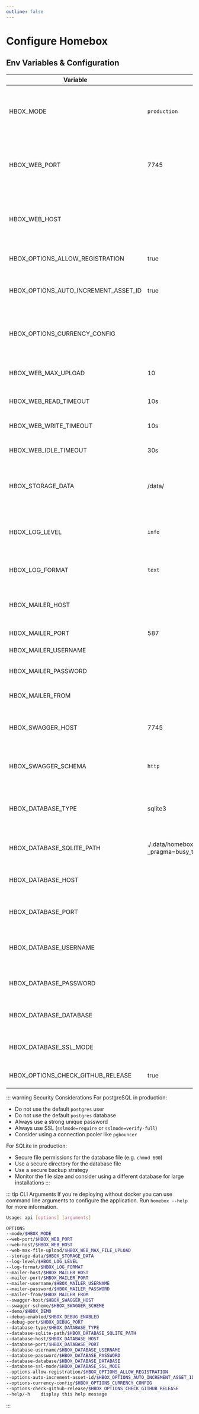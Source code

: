 ```yaml
---
outline: false
---
```


# Configure Homebox

## Env Variables & Configuration

| Variable                             | Default                                                                    | Description                                                                            |
|--------------------------------------|----------------------------------------------------------------------------|----------------------------------------------------------------------------------------|
| HBOX_MODE                            | `production`                                                               | application mode used for runtime behavior  can be one of: `development`, `production` |
| HBOX_WEB_PORT                        | 7745                                                                       | port to run the web server on, if you're using docker do not change this               |
| HBOX_WEB_HOST                        |                                                                            | host to run the web server on, if you're using docker do not change this               |
| HBOX_OPTIONS_ALLOW_REGISTRATION      | true                                                                       | allow users to register themselves                                                     |
| HBOX_OPTIONS_AUTO_INCREMENT_ASSET_ID | true                                                                       | auto-increments the asset_id field for new items                                       |
| HBOX_OPTIONS_CURRENCY_CONFIG         |                                                                            | json configuration file containing additional currencie                                |
| HBOX_WEB_MAX_UPLOAD                  | 10                                                                         | maximum file upload size supported in MB                                               |
| HBOX_WEB_READ_TIMEOUT                | 10s                                                                        | Read timeout of HTTP sever                                                             |
| HBOX_WEB_WRITE_TIMEOUT               | 10s                                                                        | Write timeout of HTTP server                                                           |
| HBOX_WEB_IDLE_TIMEOUT                | 30s                                                                        | Idle timeout of HTTP server                                                            |
| HBOX_STORAGE_DATA                    | /data/                                                                     | path to the data directory, do not change this if you're using docker                  |
| HBOX_LOG_LEVEL                       | `info`                                                                     | log level to use, can be one of `trace`, `debug`, `info`, `warn`, `error`, `critical`  |
| HBOX_LOG_FORMAT                      | `text`                                                                     | log format to use, can be one of: `text`, `json`                                       |
| HBOX_MAILER_HOST                     |                                                                            | email host to use, if not set no email provider will be used                           |
| HBOX_MAILER_PORT                     | 587                                                                        | email port to use                                                                      |
| HBOX_MAILER_USERNAME                 |                                                                            | email user to use                                                                      |
| HBOX_MAILER_PASSWORD                 |                                                                            | email password to use                                                                  |
| HBOX_MAILER_FROM                     |                                                                            | email from address to use                                                              |
| HBOX_SWAGGER_HOST                    | 7745                                                                       | swagger host to use, if not set swagger will be disabled                               |
| HBOX_SWAGGER_SCHEMA                  | `http`                                                                     | swagger schema to use, can be one of: `http`, `https`                                  |
| HBOX_DATABASE_TYPE                   | sqlite3                                                                    | sets the correct database type (`sqlite3` or `postgres`)                               |
| HBOX_DATABASE_SQLITE_PATH            | ./.data/homebox.db?_pragma=busy_timeout=999&_pragma=journal_mode=WAL&_fk=1 | sets the directory path for Sqlite                                                     |
| HBOX_DATABASE_HOST                   |                                                                            | sets the hostname for a postgres database                                              |
| HBOX_DATABASE_PORT                   |                                                                            | sets the port for a postgres database                                                  |
| HBOX_DATABASE_USERNAME               |                                                                            | sets the username for a postgres connection                                            |
| HBOX_DATABASE_PASSWORD               |                                                                            | sets the password for a postgres connection                                            |
| HBOX_DATABASE_DATABASE               |                                                                            | sets the database for a postgres connection                                            |
| HBOX_DATABASE_SSL_MODE               |                                                                            | sets the sslmode for a postgres connection                                             |
| HBOX_OPTIONS_CHECK_GITHUB_RELEASE    | true                                                                       | check for new github releases                                                          |

::: warning Security Considerations
For postgreSQL in production:
- Do not use the default `postgres` user
- Do not use the default `postgres` database
- Always use a strong unique password
- Always use SSL (`sslmode=require` or `sslmode=verify-full`)
- Consider using a connection pooler like `pgbouncer`

For SQLite in production:
- Secure file permissions for the database file (e.g. `chmod 600`)
- Use a secure directory for the database file
- Use a secure backup strategy
- Monitor the file size and consider using a different database for large installations
:::

::: tip CLI Arguments
If you're deploying without docker you can use command line arguments to configure the application. Run `homebox --help` for more information.

```sh
Usage: api [options] [arguments]

OPTIONS
--mode/$HBOX_MODE                                                        <string>  (default: development)
--web-port/$HBOX_WEB_PORT                                                <string>  (default: 7745)
--web-host/$HBOX_WEB_HOST                                                <string>
--web-max-file-upload/$HBOX_WEB_MAX_FILE_UPLOAD                          <int>     (default: 10)
--storage-data/$HBOX_STORAGE_DATA                                        <string>  (default: ./.data)
--log-level/$HBOX_LOG_LEVEL                                              <string>  (default: info)
--log-format/$HBOX_LOG_FORMAT                                            <string>  (default: text)
--mailer-host/$HBOX_MAILER_HOST                                          <string>
--mailer-port/$HBOX_MAILER_PORT                                          <int>
--mailer-username/$HBOX_MAILER_USERNAME                                  <string>
--mailer-password/$HBOX_MAILER_PASSWORD                                  <string>
--mailer-from/$HBOX_MAILER_FROM                                          <string>
--swagger-host/$HBOX_SWAGGER_HOST                                        <string>  (default: localhost:7745)
--swagger-scheme/$HBOX_SWAGGER_SCHEME                                    <string>  (default: http)
--demo/$HBOX_DEMO                                                        <bool>
--debug-enabled/$HBOX_DEBUG_ENABLED                                      <bool>    (default: false)
--debug-port/$HBOX_DEBUG_PORT                                            <string>  (default: 4000)
--database-type/$HBOX_DATABASE_TYPE                                      <string>  (default: sqlite3)
--database-sqlite-path/$HBOX_DATABASE_SQLITE_PATH                        <string>  (default: ./.data/homebox.db?_pragma=busy_timeout=999&_pragma=journal_mode=WAL&_fk=1)
--database-host/$HBOX_DATABASE_HOST                                      <string>
--database-port/$HBOX_DATABASE_PORT                                      <string>
--database-username/$HBOX_DATABASE_USERNAME                              <string>
--database-password/$HBOX_DATABASE_PASSWORD                              <string>
--database-database/$HBOX_DATABASE_DATABASE                              <string>
--database-ssl-mode/$HBOX_DATABASE_SSL_MODE                              <string>
--options-allow-registration/$HBOX_OPTIONS_ALLOW_REGISTRATION            <bool>    (default: true)
--options-auto-increment-asset-id/$HBOX_OPTIONS_AUTO_INCREMENT_ASSET_ID  <bool>    (default: true)
--options-currency-config/$HBOX_OPTIONS_CURRENCY_CONFIG                  <string>
--options-check-github-release/$HBOX_OPTIONS_CHECK_GITHUB_RELEASE        <bool>    (default: true)
--help/-h    display this help message
```
:::
